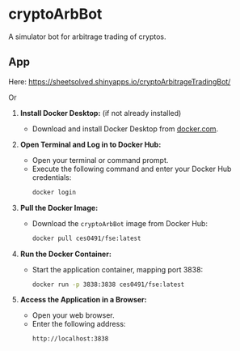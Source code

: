 # cryptoArbBot

A simulator bot for arbitrage trading of cryptos.

## App
Here: https://sheetsolved.shinyapps.io/cryptoArbitrageTradingBot/

Or

1.  **Install Docker Desktop:** (if not already installed)
    * Download and install Docker Desktop from [docker.com](https://www.docker.com/products/docker-desktop).

2.  **Open Terminal and Log in to Docker Hub:**
    * Open your terminal or command prompt.
    * Execute the following command and enter your Docker Hub credentials:
        ```bash
        docker login
        ```

3.  **Pull the Docker Image:**
    * Download the `cryptoArbBot` image from Docker Hub:
        ```bash
        docker pull ces0491/fse:latest
        ```

4.  **Run the Docker Container:**
    * Start the application container, mapping port 3838:
        ```bash
        docker run -p 3838:3838 ces0491/fse:latest
        ```

5.  **Access the Application in a Browser:**
    * Open your web browser.
    * Enter the following address:
        ```
        http://localhost:3838
        ```

